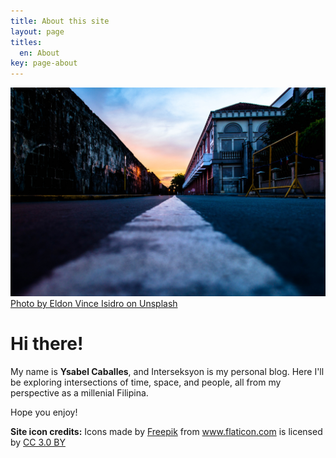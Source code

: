 ```yaml
---
title: About this site
layout: page
titles:
  en: About
key: page-about
---
```


![Hello World](/assets/images/eldon-vince-isidro-598694-unsplash.jpg)
[Photo by Eldon Vince Isidro on Unsplash](https://unsplash.com/photos/7UPZKihEdsc?utm_source=unsplash&utm_medium=referral&utm_content=creditCopyText&modal=%7B%22userId%22%3A%22zjZH2I5Q7oo%22%2C%22tag%22%3A%22CreditBadge%22%7D)
# Hi there!

My name is **Ysabel Caballes**, and Interseksyon is my personal blog. Here I'll be exploring intersections of time, space, and people, all from my perspective as a millenial Filipina.

Hope you enjoy!



**Site icon credits:** Icons made by <a href="http://www.freepik.com" title="Freepik">Freepik</a> from <a href="https://www.flaticon.com/" title="Flaticon">www.flaticon.com</a> is licensed by <a href="http://creativecommons.org/licenses/by/3.0/" title="Creative Commons BY 3.0" target="_blank">CC 3.0 BY</a>